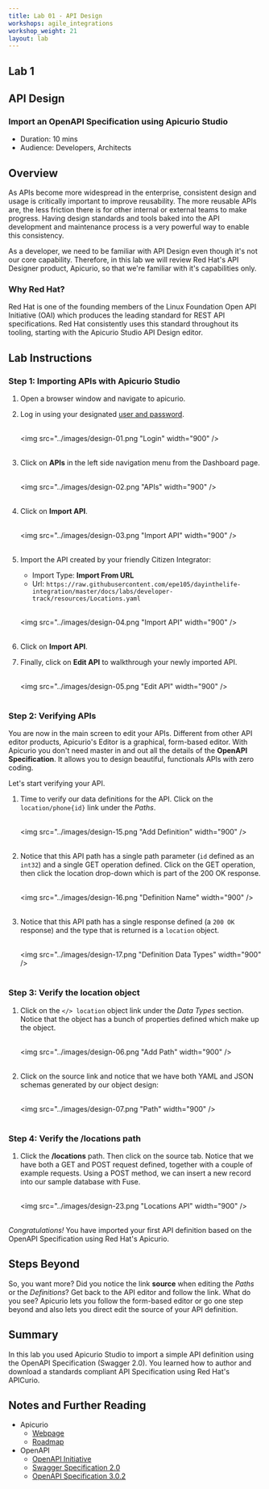```yaml
---
title: Lab 01 - API Design
workshops: agile_integrations
workshop_weight: 21
layout: lab
---
```

## Lab 1

## API Design

### Import an OpenAPI Specification using Apicurio Studio

* Duration: 10 mins
* Audience: Developers, Architects

## Overview

As APIs become more widespread in the enterprise, consistent design and usage is critically important to improve reusability. The more reusable APIs are, the less friction there is for other internal or external teams to make progress. Having design standards and tools baked into the API development and maintenance process is a very powerful way to enable this consistency.

As a developer, we need to be familiar with API Design even though it's not our core capability.  Therefore, in this lab we will review Red Hat's API Designer product, Apicurio, so that we're familiar with it's capabilities only.

### Why Red Hat?

Red Hat is one of the founding members of the Linux Foundation Open API Initiative (OAI) which produces the leading standard for REST API specifications. Red Hat consistently uses this standard throughout its tooling, starting with the Apicurio Studio API Design editor.

## Lab Instructions

### Step 1: Importing APIs with Apicurio Studio

1. Open a browser window and navigate to apicurio.

1. Log in using your designated [user and password](#environment).

    <br><img src="../images/design-01.png "Login" width="900" /><br><br>

1. Click on **APIs** in the left side navigation menu from the Dashboard page.

    <br><img src="../images/design-02.png "APIs" width="900" /><br><br>

1. Click on **Import API**.

    <br><img src="../images/design-03.png "Import API" width="900" /><br><br>

1. Import the API created by your friendly Citizen Integrator:

    * Import Type: **Import From URL**
    * Url: `https://raw.githubusercontent.com/epe105/dayinthelife-integration/master/docs/labs/developer-track/resources/Locations.yaml`

    <br><img src="../images/design-04.png "Import API" width="900" /><br><br>

1. Click on **Import API**.

1. Finally, click on **Edit API** to walkthrough your newly imported API.

    <br><img src="../images/design-05.png "Edit API" width="900" /><br><br>

### Step 2: Verifying APIs

You are now in the main screen to edit your APIs. Different from other API editor products, Apicurio's Editor is a graphical, form-based editor. With Apicurio you don't need master in and out all the details of the **OpenAPI Specification**. It allows you to design beautiful, functionals APIs with zero coding.

Let's start verifying your API.

1. Time to verify our data definitions for the API. Click on the `location/phone{id}` link under the *Paths*.

    <br><img src="../images/design-15.png "Add Definition" width="900" /><br><br>

1. Notice that this API path has a single path parameter (`id` defined as an `int32`) and a single GET operation defined.  Click on the GET operation, then click the location drop-down which is part of the 200 OK response.

    <br><img src="../images/design-16.png "Definition Name" width="900" /><br><br>

1. Notice that this API path has a single response defined (a `200 OK` response) and the type that is returned is a `location` object.

    <br><img src="../images/design-17.png "Definition Data Types" width="900" /><br><br>

### Step 3: Verify the location object

1. Click on the `</> location` object link under the *Data Types* section.  Notice that the object has a bunch of properties defined which make up the object.

    <br><img src="../images/design-06.png "Add Path" width="900" /><br><br>

1. Click on the source link and notice that we have both YAML and JSON schemas generated by our object design:

    <br><img src="../images/design-07.png "Path" width="900" /><br><br>

### Step 4: Verify the /locations path

1. Click the **/locations** path.  Then click on the source tab.  Notice that we have both a GET and POST request defined, together with a couple of example requests.  Using a POST method, we can insert a new record into our sample database with Fuse.

    <br><img src="../images/design-23.png "Locations API" width="900" /><br><br>

*Congratulations!* You have imported your first API definition based on the OpenAPI Specification  using Red Hat's Apicurio.

## Steps Beyond

So, you want more? Did you notice the link **source** when editing the *Paths* or the *Definitions*? Get back to the API editor and follow the link. What do you see? Apicurio lets you follow the form-based editor or go one step beyond and also lets you direct edit the source of your API definition.

## Summary

In this lab you used Apicurio Studio to import a simple API definition using the OpenAPI Specification (Swagger 2.0). You learned how to author and download a standards compliant API Specification using Red Hat's APICurio.

## Notes and Further Reading

* Apicurio
  * [Webpage](https://www.apicur.io)
  * [Roadmap](https://www.apicur.io/roadmap/)
* OpenAPI
  * [OpenAPI Initiative](https://www.openapis.org/)
  * [Swagger Specification 2.0](https://github.com/OAI/OpenAPI-Specification/blob/master/versions/2.0.md)
  * [OpenAPI Specification 3.0.2](https://github.com/OAI/OpenAPI-Specification/blob/master/versions/3.0.2.md)
